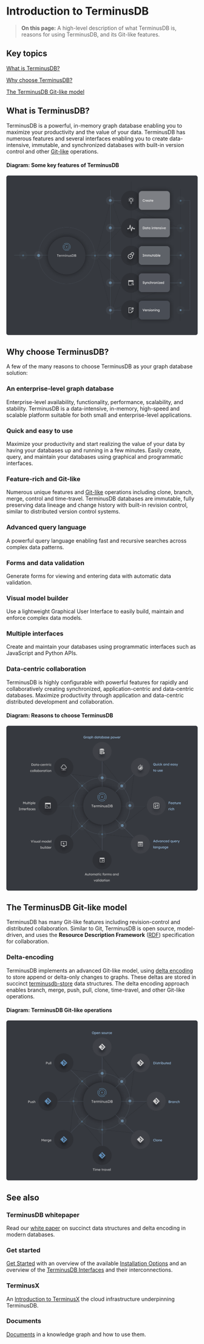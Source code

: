 # Introduction to TerminusDB

> **On this page:** A high-level description of what TerminusDB is, reasons for using TerminusDB, and its Git-like features.

## Key topics

[What is TerminusDB?](introduction.md#what-is-terminusdb)

[Why choose TerminusDB?](introduction.md#why-choose-terminusdb)

[The TerminusDB Git-like model](introduction.md#the-terminusdb-git-like-model)

## What is TerminusDB?

TerminusDB is a powerful, in-memory graph database enabling you to maximize your productivity and the value of your data. TerminusDB has numerous features and several interfaces enabling you to create data-intensive, immutable, and synchronized databases with built-in version control and other [Git-like](introduction.md#the-terminusdb-git-like-model) operations.

#### Diagram: Some key features of TerminusDB

![](../../../img/diagrams/terminusdb-what-is-it.png)

## Why choose TerminusDB?

A few of the many reasons to choose TerminusDB as your graph database solution:

### An enterprise-level graph database

Enterprise-level availability, functionality, performance, scalability, and stability. TerminusDB is a data-intensive, in-memory, high-speed and scalable platform suitable for both small and enterprise-level applications.

### Quick and easy to use

Maximize your productivity and start realizing the value of your data by having your databases up and running in a few minutes. Easily create, query, and maintain your databases using graphical and programmatic interfaces.

### Feature-rich and Git-like

Numerous unique features and [Git-like](introduction.md#the-terminusdb-git-like-model) operations including clone, branch, merge, control and time-travel. TerminusDB databases are immutable, fully preserving data lineage and change history with built-in revision control, similar to distributed version control systems.

### Advanced query language

A powerful query language enabling fast and recursive searches across complex data patterns.

### Forms and data validation

Generate forms for viewing and entering data with automatic data validation.

### Visual model builder

Use a lightweight Graphical User Interface to easily build, maintain and enforce complex data models.

### Multiple interfaces

Create and maintain your databases using programmatic interfaces such as JavaScript and Python APIs.

### Data-centric collaboration

TerminusDB is highly configurable with powerful features for rapidly and collaboratively creating synchronized, application-centric and data-centric databases. Maximize productivity through application and data-centric distributed development and collaboration.

#### Diagram: Reasons to choose TerminusDB

![](../../../img/diagrams/terminusdb-why-choose.png)

## The TerminusDB Git-like model

TerminusDB has many Git-like features including revision-control and distributed collaboration. Similar to Git, TerminusDB is open source, model-driven, and uses the **Resource Description Framework** ([RDF](../../terminusx-db/resources/glossary.md#rdf)) specification for collaboration.

### Delta-encoding

TerminusDB implements an advanced Git-like model, using [delta encoding](../../terminusx-db/resources/glossary.md#delta-encoding) to store append or delta-only changes to graphs. These deltas are stored in succinct [terminusdb-store](https://github.com/terminusdb/terminusdb-store) data structures. The delta encoding approach enables branch, merge, push, pull, clone, time-travel, and other Git-like operations.

#### Diagram: TerminusDB Git-like operations

![](../../../img/diagrams/terminusdb-git-model.png)

## See also

### TerminusDB whitepaper

Read our [white paper](https://github.com/terminusdb/terminusdb-whitepaper/blob/418005f410cb45227e8eced7204a0d1ef8857431/terminusdb.pdf) on succinct data structures and delta encoding in modern databases.

### Get started

[Get Started](get-started.md) with an overview of the available [Installation Options](get-started.md#installation-overview) and an overview of the [TerminusDB Interfaces](get-started.md#interfaces-overview) and their interconnections.

### TerminusX

An [Introduction to TerminusX](../../terminusx/overview/introduction.md) the cloud infrastructure underpinning TerminusDB.

### Documents

[Documents](../../terminusx-db/explanations/documents.md) in a knowledge graph and how to use them.
